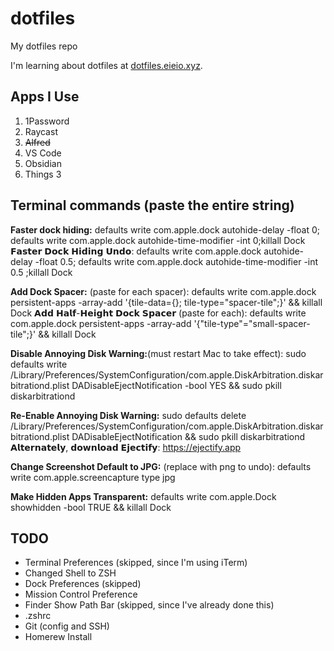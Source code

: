 # dotfiles
My dotfiles repo

I'm learning about dotfiles at [dotfiles.eieio.xyz](http://dotfiles.eieio.xyz).

## Apps I Use
1. 1Password
2. Raycast
3. ~~Alfred~~
4. VS Code
5. Obsidian
6. Things 3

## Terminal commands (paste the entire string)
**Faster dock hiding:** defaults write com.apple.dock autohide-delay -float 0; defaults write com.apple.dock autohide-time-modifier -int 0;killall Dock
𝗙𝗮𝘀𝘁𝗲𝗿 𝗗𝗼𝗰𝗸 𝗛𝗶𝗱𝗶𝗻𝗴 𝗨𝗻𝗱𝗼: defaults write com.apple.dock autohide-delay -float 0.5; defaults write com.apple.dock autohide-time-modifier -int 0.5 ;killall Dock

**Add Dock Spacer:** (paste for each spacer): defaults write com.apple.dock persistent-apps -array-add '{tile-data={}; tile-type="spacer-tile";}' && killall Dock
𝗔𝗱𝗱 𝗛𝗮𝗹𝗳-𝗛𝗲𝗶𝗴𝗵𝘁 𝗗𝗼𝗰𝗸 𝗦𝗽𝗮𝗰𝗲𝗿 (paste for each): defaults write com.apple.dock persistent-apps -array-add '{"tile-type"="small-spacer-tile";}' && killall Dock

**Disable Annoying Disk Warning:**(must restart Mac to take effect): sudo defaults write /Library/Preferences/SystemConfiguration/com.apple.DiskArbitration.diskarbitrationd.plist DADisableEjectNotification -bool YES && sudo pkill diskarbitrationd

**Re-Enable Annoying Disk Warning:** sudo defaults delete /Library/Preferences/SystemConfiguration/com.apple.DiskArbitration.diskarbitrationd.plist DADisableEjectNotification && sudo pkill diskarbitrationd
𝗔𝗹𝘁𝗲𝗿𝗻𝗮𝘁𝗲𝗹𝘆, 𝗱𝗼𝘄𝗻𝗹𝗼𝗮𝗱 𝗘𝗷𝗲𝗰𝘁𝗶𝗳𝘆: https://ejectify.app

**Change Screenshot Default to JPG:** (replace with png to undo): defaults write com.apple.screencapture type jpg

**Make Hidden Apps Transparent:** defaults write com.apple.Dock showhidden -bool TRUE && killall Dock

## TODO
- Terminal Preferences (skipped, since I'm using iTerm)
- Changed Shell to ZSH
- Dock Preferences (skipped)
- Mission Control Preference
- Finder Show Path Bar (skipped, since I've already done this)
- .zshrc
- Git (config and SSH)
- Homerew Install

